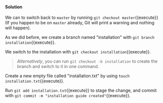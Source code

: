 #### Solution

We can to switch back to `master` by running `git checkout master`{{execute}} (If you happen to be on `master` already, Git will print a warning and nothing will happen).  

As we did before, we create a branch named "installation" with `git branch installation`{{execute}}.  

We switch to the installation with `git checkout installation`{{execute}}.

> *Alternatively*, you can run `git checkout -b installation` to create the branch and switch to it in one command.

Create a new empty file called "installation.txt" by using `touch installation.txt`{{execute}}.

Run `git add installation.txt`{{execute}} to stage the change, and commit with `git commit -m "installation guide created"`{{execute}}.
